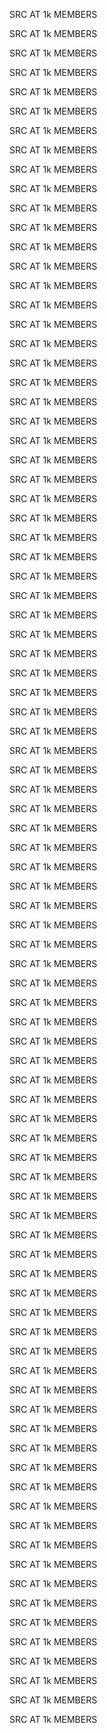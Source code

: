 SRC AT 1k MEMBERS 

SRC AT 1k MEMBERS 

SRC AT 1k MEMBERS 

SRC AT 1k MEMBERS 

SRC AT 1k MEMBERS 

SRC AT 1k MEMBERS 

SRC AT 1k MEMBERS 

SRC AT 1k MEMBERS 

SRC AT 1k MEMBERS 

SRC AT 1k MEMBERS 

SRC AT 1k MEMBERS 

SRC AT 1k MEMBERS 

SRC AT 1k MEMBERS 

SRC AT 1k MEMBERS 

SRC AT 1k MEMBERS 

SRC AT 1k MEMBERS 

SRC AT 1k MEMBERS 

SRC AT 1k MEMBERS 

SRC AT 1k MEMBERS 

SRC AT 1k MEMBERS 

SRC AT 1k MEMBERS 

SRC AT 1k MEMBERS 

SRC AT 1k MEMBERS 

SRC AT 1k MEMBERS 

SRC AT 1k MEMBERS 

SRC AT 1k MEMBERS 

SRC AT 1k MEMBERS 

SRC AT 1k MEMBERS 

SRC AT 1k MEMBERS 

SRC AT 1k MEMBERS 

SRC AT 1k MEMBERS 

SRC AT 1k MEMBERS 

SRC AT 1k MEMBERS 

SRC AT 1k MEMBERS 

SRC AT 1k MEMBERS 

SRC AT 1k MEMBERS 

SRC AT 1k MEMBERS 

SRC AT 1k MEMBERS 

SRC AT 1k MEMBERS 

SRC AT 1k MEMBERS 

SRC AT 1k MEMBERS 

SRC AT 1k MEMBERS 

SRC AT 1k MEMBERS 

SRC AT 1k MEMBERS 

SRC AT 1k MEMBERS 

SRC AT 1k MEMBERS 

SRC AT 1k MEMBERS 

SRC AT 1k MEMBERS 

SRC AT 1k MEMBERS 

SRC AT 1k MEMBERS 

SRC AT 1k MEMBERS 

SRC AT 1k MEMBERS 

SRC AT 1k MEMBERS 

SRC AT 1k MEMBERS 

SRC AT 1k MEMBERS 

SRC AT 1k MEMBERS 

SRC AT 1k MEMBERS 

SRC AT 1k MEMBERS 

SRC AT 1k MEMBERS 

SRC AT 1k MEMBERS 

SRC AT 1k MEMBERS 

SRC AT 1k MEMBERS 

SRC AT 1k MEMBERS 

SRC AT 1k MEMBERS 

SRC AT 1k MEMBERS 

SRC AT 1k MEMBERS 

SRC AT 1k MEMBERS 

SRC AT 1k MEMBERS 

SRC AT 1k MEMBERS 

SRC AT 1k MEMBERS 

SRC AT 1k MEMBERS 

SRC AT 1k MEMBERS 

SRC AT 1k MEMBERS 

SRC AT 1k MEMBERS 

SRC AT 1k MEMBERS 

SRC AT 1k MEMBERS 

SRC AT 1k MEMBERS 

SRC AT 1k MEMBERS 

SRC AT 1k MEMBERS 

SRC AT 1k MEMBERS 

SRC AT 1k MEMBERS 

SRC AT 1k MEMBERS 

SRC AT 1k MEMBERS 

SRC AT 1k MEMBERS 

SRC AT 1k MEMBERS 

SRC AT 1k MEMBERS 

SRC AT 1k MEMBERS 

SRC AT 1k MEMBERS 

SRC AT 1k MEMBERS 

